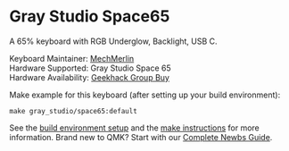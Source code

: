 # Gray Studio Space65

A 65% keyboard with RGB Underglow, Backlight, USB C. 

Keyboard Maintainer: [MechMerlin](https://github.com/mechmerlin)  
Hardware Supported: Gray Studio Space 65  
Hardware Availability: [Geekhack Group Buy](https://geekhack.org/index.php?topic=97216.0)

Make example for this keyboard (after setting up your build environment):

    make gray_studio/space65:default

See the [build environment setup](https://docs.qmk.fm/#/getting_started_build_tools) and the [make instructions](https://docs.qmk.fm/#/getting_started_make_guide) for more information. Brand new to QMK? Start with our [Complete Newbs Guide](https://docs.qmk.fm/#/newbs).
